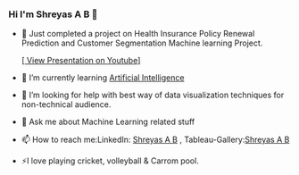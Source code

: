 ### Hi I'm Shreyas A B 👋


- 🔭 Just completed a project on Health Insurance Policy Renewal Prediction and Customer Segmentation Machine learning Project.
  
  [[ View Presentation on Youtube]](https://www.youtube.com/watch?v=9Ymq7WSuXDE)
- 🌱 I’m currently learning [Artificial Intelligence](https://en.wikipedia.org/wiki/Artificial_intelligence)
- 🤔 I’m looking for help with best way of data visualization techniques for non-technical audience.
- 💬 Ask me about Machine Learning related stuff
- 📫 How to reach me:LinkedIn: [Shreyas A B](https://www.linkedin.com/in/shreyas-a-b-632078203/) , Tableau-Gallery:[Shreyas A B](https://public.tableau.com/app/profile/shreyas.a.b)
- ⚡I love playing cricket, volleyball & Carrom pool.

